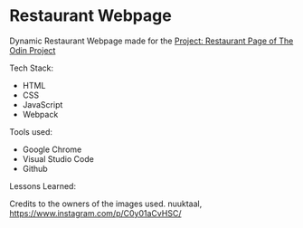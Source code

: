 # Restaurant Webpage

Dynamic Restaurant Webpage made for the [Project: Restaurant Page of The Odin Project](https://www.theodinproject.com/lessons/node-path-javascript-restaurant-page)

Tech Stack:

- HTML
- CSS
- JavaScript
- Webpack

Tools used:

- Google Chrome
- Visual Studio Code
- Github

Lessons Learned:

Credits to the owners of the images used.
nuuktaal, https://www.instagram.com/p/C0y01aCvHSC/
